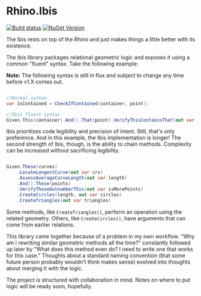 # Rhino.Ibis

[![Build status](https://dev.azure.com/ourchitecture/rhino.ibis/_apis/build/status/rhino.ibis_syntax)](https://dev.azure.com/ourchitecture/rhino.ibis/_build/latest?definitionId=2) [![NuGet Version](https://img.shields.io/myget/rhino-ibis/v/rhino.ibis.svg?label=NuGet)](https://www.myget.org/feed/Packages/rhino-ibis)

The Ibis rests on top of the Rhino and just makes things a little better with its existence. 

The Ibis library packages relational geometric logic and exposes it using a common "fluent" syntax. Take the following example:

**Note:** The following syntax is still in flux and subject to change any time before v1.X comes out.

```csharp

//Normal syntax
var isContained = CheckIfContained(container, point);  

//Ibis fluent syntax
Given.This(container).And().That(point).VerifyThisContainsThat(out var isContained)

```

Ibis prioritizes code legibility and precision of intent. Still, that's only preference. And in this example, the Ibis implementation is longer! The second strength of Ibis, though, is the ability to chain methods. Complexity can be increased without sacrificing legibility.

```csharp

Given.These(curves)
	.LocateLongestCurve(out var crv)
	.AssessAverageCurveLength(out var length)
	.And().Those(points)
	.VerifyThoseOutnumberThis(out var isMorePoints)
	.CreateCircles(length, out var circles)
	.CreateTriangles(out var triangles)

```

Some methods, like `CreateTriangles()`, perform an operation using the related geometry. Others, like `CreateCircles()`, have arguments that can come from earlier relations.

This library came together because of a problem in my own workflow. "Why am I rewriting similar geometric methods all the time?" constantly followed up later by "What does this method even do? I need to write one that works for this case." Thoughts about a standard naming convention (that some future person probably wouldn't think makes sense) evolved into thoughts about merging it with the logic.

The project is structured with collaboration in mind. Notes on where to put logic will be ready soon, hopefully.





